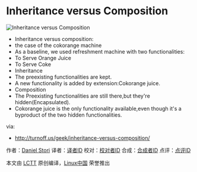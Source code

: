 Inheritance versus Composition
===============

![Inheritance versus Composition](http://turnoff.us/image/en/cokorange.png)

- Inheritance versus composition:
- the case of the cokorange machine
- As a baseline, we used refreshment machine with two functionalities:
- To Serve Orange Juice 
- To Serve Coke
- Inheritance
- The preexisting functionalities are kept.
- A new functionality is added by extension:Cokorange juice.
- Composition
- The Preexisting functionalities are still there,but they're hidden(Encapsulated).
- Cokorange juice is the only functionality available,even though it's a byproduct of the two hidden functionalities.

via:
- http://turnoff.us/geek/inheritance-versus-composition/

作者：[Daniel Stori][a]
译者：[译者ID](https://github.com/译者ID)
校对：[校对者ID](https://github.com/校对者ID)
合成：[合成者ID](https://github.com/合成者ID)
点评：[点评ID](https://github.com/点评者ID)

本文由 [LCTT](https://github.com/LCTT/TranslateProject) 原创编译，[Linux中国](https://linux.cn/) 荣誉推出

[a]:http://turnoff.us/about/
